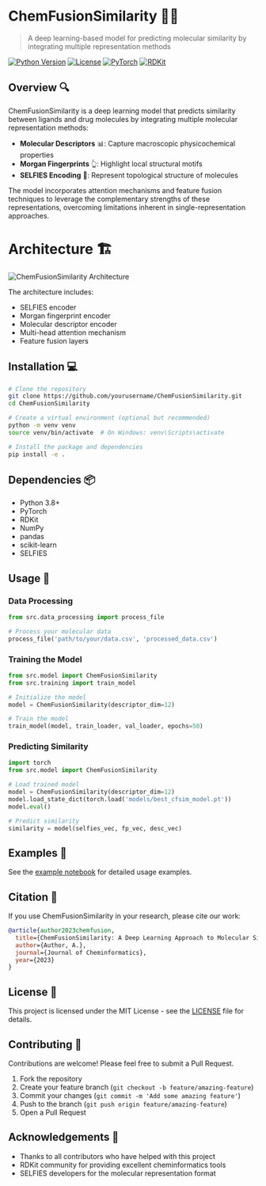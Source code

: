 # ChemFusionSimilarity 🧪🔬

> A deep learning-based model for predicting molecular similarity by integrating multiple representation methods

[![Python Version](https://img.shields.io/badge/python-3.8%2B-blue.svg)](https://www.python.org/downloads/)
[![License](https://img.shields.io/badge/license-MIT-green.svg)](https://opensource.org/licenses/MIT)
[![PyTorch](https://img.shields.io/badge/PyTorch-%23EE4C2C.svg)](https://pytorch.org/)
[![RDKit](https://img.shields.io/badge/RDKit-%23A00000.svg)](https://www.rdkit.org/)

## Overview 🔍

ChemFusionSimilarity is a deep learning model that predicts similarity between ligands and drug molecules by integrating multiple molecular representation methods:

- **Molecular Descriptors** 📊: Capture macroscopic physicochemical properties
- **Morgan Fingerprints** 👆: Highlight local structural motifs
- **SELFIES Encoding** 🧬: Represent topological structure of molecules

The model incorporates attention mechanisms and feature fusion techniques to leverage the complementary strengths of these representations, overcoming limitations inherent in single-representation approaches.

# Architecture 🏗️

![ChemFusionSimilarity Architecture](https://via.placeholder.com/800x400?text=ChemFusionSimilarity+Architecture)

The architecture includes:
- SELFIES encoder
- Morgan fingerprint encoder
- Molecular descriptor encoder
- Multi-head attention mechanism
- Feature fusion layers

## Installation 💻

```bash
# Clone the repository
git clone https://github.com/yourusername/ChemFusionSimilarity.git
cd ChemFusionSimilarity

# Create a virtual environment (optional but recommended)
python -m venv venv
source venv/bin/activate  # On Windows: venv\Scripts\activate

# Install the package and dependencies
pip install -e .
```

## Dependencies 📦

- Python 3.8+
- PyTorch
- RDKit
- NumPy
- pandas
- scikit-learn
- SELFIES

## Usage 🚀

### Data Processing

```python
from src.data_processing import process_file

# Process your molecular data
process_file('path/to/your/data.csv', 'processed_data.csv')
```

### Training the Model

```python
from src.model import ChemFusionSimilarity
from src.training import train_model

# Initialize the model
model = ChemFusionSimilarity(descriptor_dim=12)

# Train the model
train_model(model, train_loader, val_loader, epochs=50)
```

### Predicting Similarity

```python
import torch
from src.model import ChemFusionSimilarity

# Load trained model
model = ChemFusionSimilarity(descriptor_dim=12)
model.load_state_dict(torch.load('models/best_cfsim_model.pt'))
model.eval()

# Predict similarity
similarity = model(selfies_vec, fp_vec, desc_vec)
```

## Examples 📝

See the [example notebook](notebooks/examples.ipynb) for detailed usage examples.

## Citation 📄

If you use ChemFusionSimilarity in your research, please cite our work:

```bibtex
@article{author2023chemfusion,
  title={ChemFusionSimilarity: A Deep Learning Approach to Molecular Similarity Prediction},
  author={Author, A.},
  journal={Journal of Cheminformatics},
  year={2023}
}
```

## License 📜

This project is licensed under the MIT License - see the [LICENSE](LICENSE) file for details.

## Contributing 🤝

Contributions are welcome! Please feel free to submit a Pull Request.

1. Fork the repository
2. Create your feature branch (`git checkout -b feature/amazing-feature`)
3. Commit your changes (`git commit -m 'Add some amazing feature'`)
4. Push to the branch (`git push origin feature/amazing-feature`)
5. Open a Pull Request

## Acknowledgements 🙏

- Thanks to all contributors who have helped with this project
- RDKit community for providing excellent cheminformatics tools
- SELFIES developers for the molecular representation format
